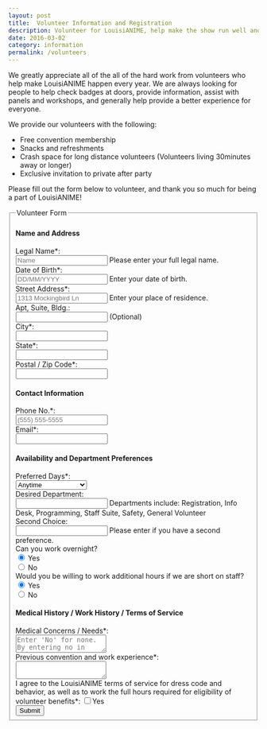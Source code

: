 ```yaml
---
layout: post
title:  Volunteer Information and Registration
description: Volunteer for LouisiANIME, help make the show run well and enjoy benefits such as free entrance and crash space for volunteers who need to travel.
date: 2016-03-02
category: information
permalink: /volunteers
---
```



<p>We greatly appreciate all of the all of the hard work from volunteers who help make LouisiANIME happen every year. We are always looking for people to help check badges at doors, provide information, assist with panels and workshops, and generally help provide a better experience for everyone.</p>
<p>We provide our volunteers with the following:</p>
<ul>
	<li>Free convention membership</li>
	<li>Snacks and refreshments</li>
	<li>Crash space for long distance volunteers (Volunteers living 30minutes away or longer)</li>
	<li>Exclusive invitation to private after party</li>
</ul>
<p>Please fill out the form below to volunteer, and thank you so much for being a part of LouisiANIME!</p>

<form action="http://www.louisianime.com/formtools/process.php" method="post" class="form-horizontal">
<input type="hidden" name="form_tools_form_id" value="14"/>
<fieldset>


<legend>Volunteer Form</legend>

<h4>Name and Address</h4>

<!-- Text input-->
<div class="form-group">
  <label class="col-md-4 control-label" for="name">Legal Name*:</label>  
  <div class="col-md-6">
  <input id="name" name="name" type="text" placeholder="Name" class="form-control input-md" required="">
  <span class="help-block">Please enter your full legal name.</span>  
  </div>
</div>

<!-- Text input-->
<div class="form-group">
  <label class="col-md-4 control-label" for="date_of_birth">Date of Birth*:</label>  
  <div class="col-md-4">
  <input id="date_of_birth" name="date_of_birth" type="text" placeholder="DD/MM/YYYY" class="form-control input-md" required="">
  <span class="help-block">Enter your date of birth.</span>  
  </div>
</div>

<!-- Text input-->
<div class="form-group">
  <label class="col-md-4 control-label" for="street">Street Address*:</label>  
  <div class="col-md-6">
  <input id="street" name="street" type="text" placeholder="1313 Mockingbird Ln" class="form-control input-md" required="">
  <span class="help-block">Enter your place of residence.</span>  
  </div>
</div>

<!-- Text input-->
<div class="form-group">
  <label class="col-md-4 control-label" for="building_number">Apt, Suite, Bldg.:</label>  
  <div class="col-md-2">
  <input id="building_number" name="building_number" type="text" placeholder="" class="form-control input-md">
  <span class="help-block">(Optional)</span>  
  </div>
</div>

<!-- Text input-->
<div class="form-group">
  <label class="col-md-4 control-label" for="city">City*:</label>  
  <div class="col-md-4">
  <input id="city" name="city" type="text" placeholder="" class="form-control input-md" required="">

  </div>
</div>

<!-- Text input-->
<div class="form-group">
  <label class="col-md-4 control-label" for="state">State*:</label>  
  <div class="col-md-1">
  <input id="state" name="state" type="text" placeholder="" class="form-control input-md" required="">

  </div>
</div>

<!-- Text input-->
<div class="form-group">
  <label class="col-md-4 control-label" for="zipcode">Postal / Zip Code*:</label>  
  <div class="col-md-2">
  <input id="zipcode" name="zipcode" type="text" placeholder="" class="form-control input-md" required="">

  </div>
</div>

<h4>Contact Information</h4>

<!-- Text input-->
<div class="form-group">
  <label class="col-md-4 control-label" for="phone">Phone No.*:</label>  
  <div class="col-md-4">
  <input id="phone" name="phone" type="text" placeholder="(555) 555-5555" class="form-control input-md" required="">

  </div>
</div>

<!-- Text input-->
<div class="form-group">
  <label class="col-md-4 control-label" for="email">Email*:</label>  
  <div class="col-md-6">
  <input id="email" name="email" type="text" placeholder="" class="form-control input-md" required="">

  </div>
</div>

<h4>Availability and Department Preferences</h4>

<!-- Button Drop Down -->
<div class="form-group">
  <label class="col-md-4 control-label" for="Preferred Day">Preferred Days*:</label>
  <div class="col-md-4">
    <div class="input-group">
      <div class="input-group-btn">
        <select type="button" class="btn btn-default dropdown-toggle" id="Preferred Day" name="Preferred Day" placeholder="Preferred Day" required="">
          <option value="Anytime">Anytime<span class="caret"></span></option>
          <option value="Friday Any">Friday Any</option>
          <option value="Friday- Morning">Friday- Morning</option>
          <option value="Friday- Afternoon">Friday- Afternoon</option>
          <option value="Friday- Evening">Friday- Evening</option>
          <option value="Friday- Late night">Friday- Late night</option>
          <option value="Saturday Any">Saturday Any</option>
          <option value="Saturday-Morning">Saturday-Morning</option>
          <option value="Saturday- Day">Saturday- Day</option>
          <option value="Saturday- Afternoon">Saturday- Afternoon</option>
          <option value="Saturday- Evening">Saturday- Evening</option>
          <option value="Saturday- Late night">Saturday- Late night</option>
          <option value="Sunday-Any">Sunday-Any</option>
          <option value="Sunday- Morning">Sunday- Morning</option>
          <option value="Sunday- Afternoon">Sunday- Afternoon</option>
        </select>
      </div>
    </div>
  </div>
</div>

<!-- Text input-->
<div class="form-group">
  <label class="col-md-4 control-label" for="department">Desired Department:</label>  
  <div class="col-md-4">
  <input id="department" name="department" type="text" placeholder="" class="form-control input-md">
  <span class="help-block">Departments include: Registration, Info Desk, Programming, Staff Suite, Safety, General Volunteer</span>  
  </div>
</div>

<!-- Text input-->
<div class="form-group">
  <label class="col-md-4 control-label" for="secondary_department_choice">Second Choice:</label>  
  <div class="col-md-4">
  <input id="secondary_department_choice" name="secondary_department_choice" type="text" placeholder="" class="form-control input-md">
  <span class="help-block">Please enter if you have a second preference.</span>  
  </div>
</div>

<!-- Multiple Radios -->
<div class="form-group">
  <label class="col-md-4 control-label" for="overnight">Can you work overnight?</label>
  <div class="col-md-4">
  <div class="radio">
    <label for="overnight-0">
      <input type="radio" name="overnight" id="overnight-0" value="Yes" checked="checked">
      Yes
    </label>
	</div>
  <div class="radio">
    <label for="overnight-1">
      <input type="radio" name="overnight" id="overnight-1" value="No">
      No
    </label>
	</div>
  </div>
</div>

<!-- Multiple Radios -->
<div class="form-group">
  <label class="col-md-4 control-label" for="overtime">Would you be willing to work additional hours if we are short on staff?</label>
  <div class="col-md-4">
  <div class="radio">
    <label for="overtime-0">
      <input type="radio" name="overtime" id="overtime-0" value="Yes" checked="checked">
      Yes
    </label>
	</div>
  <div class="radio">
    <label for="overtime-1">
      <input type="radio" name="overtime" id="overtime-1" value="No">
      No
    </label>
	</div>
  </div>
</div>

<h4>Medical History / Work History / Terms of Service</h4>

<!-- Textarea -->
<div class="form-group">
  <label class="col-md-4 control-label" for="medical">Medical Concerns / Needs*:</label>
  <div class="col-md-4">                     
    <textarea class="form-control" id="medical" name="medical" placeholder="Enter 'No' for none. By entering no in this space you absolve LouisiANIME of any liability for any complications caused by information that is withheld from us." required></textarea>
  </div>
</div>

<!-- Textarea -->
<div class="form-group">
  <label class="col-md-4 control-label" for="work_history">Previous convention and work experience*:</label>
  <div class="col-md-4">                     
    <textarea class="form-control" id="work_history" name="work_history" required></textarea>
  </div>
</div>

<!-- Multiple Checkboxes (inline) -->
<div class="form-group">
  <label class="col-md-4 control-label" for="tos"></label>
  <div class="col-md-4">
  	I agree to the LouisiANIME terms of service for dress code and behavior, as well as to work the full hours required for eligibility of volunteer benefits*:
    <label class="checkbox-inline" for="tos-0">
      <input type="checkbox" name="tos" id="tos-0" value="Yes" required>Yes</label>
  </div>
</div>


<div class="form-group">
  <div class="col-md-4">
	<button type="submit" class="btn btn-dark big">Submit</button>
  </div>
</div>

</fieldset>
</form>
